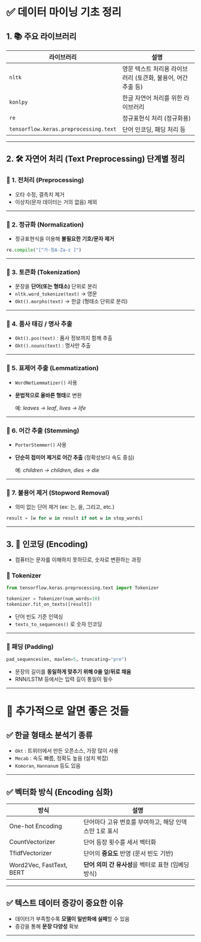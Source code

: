 # ✅ 데이터 마이닝 기초 정리

## 1. 📚 주요 라이브러리

| 라이브러리 | 설명 |
| --- | --- |
| `nltk` | 영문 텍스트 처리용 라이브러리 (토큰화, 불용어, 어간 추출 등) |
| `konlpy` | 한글 자연어 처리를 위한 라이브러리 |
| `re` | 정규표현식 처리 (정규화용) |
| `tensorflow.keras.preprocessing.text` | 단어 인코딩, 패딩 처리 등 |

---

## 2. 🛠️ 자연어 처리 (Text Preprocessing) 단계별 정리

### 🔹 1. 전처리 (Preprocessing)

- 오타 수정, 결측치 제거
- 이상치(문자 데이터는 거의 없음) 제외

---

### 🔹 2. 정규화 (Normalization)

- 정규표현식을 이용해 **불필요한 기호/문자 제거**

```python
re.compile("[^가-힝A-Za-z ]")

```

---

### 🔹 3. 토큰화 (Tokenization)

- 문장을 **단어(또는 형태소)** 단위로 분리
- `nltk.word_tokenize(text)` → 영문
- `Okt().morphs(text)` → 한글 (형태소 단위로 분리)

---

### 🔹 4. 품사 태깅 / 명사 추출

- `Okt().pos(text)` : 품사 정보까지 함께 추출
- `Okt().nouns(text)` : 명사만 추출

---

### 🔹 5. 표제어 추출 (Lemmatization)

- `WordNetLemmatizer()` 사용
- **문법적으로 올바른 형태**로 변환
    
    예: *leaves → leaf*, *lives → life*
    

---

### 🔹 6. 어간 추출 (Stemming)

- `PorterStemmer()` 사용
- **단순히 접미어 제거로 어간 추출** (정확성보다 속도 중심)
    
    예: *children → children*, *dies → die*
    

---

### 🔹 7. 불용어 제거 (Stopword Removal)

- 의미 없는 단어 제거 (ex: 는, 을, 그리고, etc.)

```python
result = [w for w in result if not w in stop_words]

```

---

## 3. 🔢 인코딩 (Encoding)

- 컴퓨터는 문자를 이해하지 못하므로, 숫자로 변환하는 과정

### 🔸 Tokenizer

```python
from tensorflow.keras.preprocessing.text import Tokenizer

tokenizer = Tokenizer(num_words=10)
tokenizer.fit_on_texts([result])

```

- 단어 빈도 기준 인덱싱
- `texts_to_sequences()` 로 숫자 인코딩

---

### 🔸 패딩 (Padding)

```python
pad_sequences(en, maxlen=5, truncating="pre")

```

- 문장의 길이를 **동일하게 맞추기 위해 0을 앞/뒤로 채움**
- RNN/LSTM 등에서는 입력 길이 통일이 필수

---

# 💬 추가적으로 알면 좋은 것들

## ✅ 한글 형태소 분석기 종류

- `Okt` : 트위터에서 만든 오픈소스, 가장 많이 사용
- `Mecab` : 속도 빠름, 정확도 높음 (설치 복잡)
- `Komoran`, `Hannanum` 등도 있음

---

## ✅ 벡터화 방식 (Encoding 심화)

| 방식 | 설명 |
| --- | --- |
| One-hot Encoding | 단어마다 고유 번호를 부여하고, 해당 인덱스만 1로 표시 |
| CountVectorizer | 단어 등장 횟수를 세서 벡터화 |
| TfidfVectorizer | 단어의 **중요도** 반영 (문서 빈도 기반) |
| Word2Vec, FastText, BERT | **단어 의미 간 유사성**을 벡터로 표현 (임베딩 방식) |

---

## ✅ 텍스트 데이터 증강이 중요한 이유

- 데이터가 부족할수록 **모델이 일반화에 실패**할 수 있음
- 증강을 통해 **문장 다양성** 확보

---
